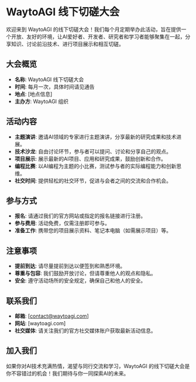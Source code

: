 # WaytoAGI 线下切磋大会

欢迎来到 WaytoAGI 的线下切磋大会！我们每个月定期举办此活动，旨在提供一个开放、友好的环境，让AI爱好者、开发者、研究者和学习者能够聚集在一起，分享知识、讨论前沿技术、进行项目展示和相互切磋。

## 大会概览

- **名称**: WaytoAGI 线下切磋大会
- **时间**: 每月一次，具体时间请见通告
- **地点**: [地点信息]
- **主办方**: WaytoAGI 组织

## 活动内容

- **主题演讲**: 邀请AI领域的专家进行主题演讲，分享最新的研究成果和技术进展。
- **技术沙龙**: 自由讨论环节，参与者可以提问、讨论和分享自己的观点。
- **项目展示**: 展示最新的AI项目、应用和研究成果，鼓励创新和合作。
- **编程比赛**: 以AI编程为主题的小比赛，测试参与者的实际编程能力和创新思维。
- **社交时间**: 提供轻松的社交环节，促进与会者之间的交流和合作机会。

## 参与方式

- **报名**: 请通过我们的官方网站或指定的报名链接进行注册。
- **参与费用**: 活动免费，仅需注册即可参与。
- **准备工作**: 携带您的项目展示资料、笔记本电脑（如需展示项目）等。

## 注意事项

- **提前到达**: 请尽量提前到达以便签到和熟悉环境。
- **尊重与包容**: 我们鼓励开放讨论，但请尊重他人的观点和隐私。
- **安全**: 遵守活动场所的安全规定，确保自己和他人的安全。

## 联系我们

- **邮箱**: [contact@waytoagi.com]
- **网站**: [waytoagi.com]
- **社交媒体**: 请关注我们的官方社交媒体账户获取最新活动信息。

## 加入我们

如果你对AI技术充满热情，渴望与同行交流和学习，WaytoAGI 的线下切磋大会是你不容错过的机会！我们期待与你一同探索AI的未来。
